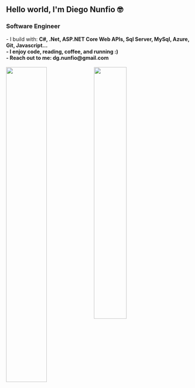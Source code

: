 <h2> Hello world, I'm Diego Nunfio 🤓 </h2>
<h3> Software Engineer  </h3>
- I build with: <b> C#, .Net, ASP.NET Core Web APIs,
      Sql Server, MySql, Azure, Git, Javascript... </br>
- I enjoy code, reading, coffee, and running :) <br>
- Reach out to me: dg.nunfio@gmail.com <br>
  <br>
<img align="left" width="47%" src="https://github-readme-stats.vercel.app/api?username=diegonunfio&show_icons=true&theme=radical" />
<img align="left" width="42%" src="https://github-readme-stats.vercel.app/api/top-langs/?username=diegonunfio&layout=compact" />
